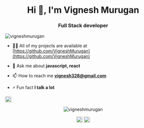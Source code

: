 <h1 align="center">Hi 👋, I'm Vignesh Murugan</h1>
<h3 align="center">Full Stack developer</h3>
<p align="left"> <img src="https://komarev.com/ghpvc/?username=vigneshmurugan" alt="vigneshmurugan" /> </p>

- 👨‍💻 All of my projects are available at [https://github.com/VigneshMurugan](https://github.com/VigneshMurugan)

- 💬 Ask me about **javascript, react**

- 📫 How to reach me **vignesh328@gmail.com**

- ⚡ Fun fact **I talk a lot**

<p align="left"><img src="https://konpa.github.io/devicon/devicon.git/icons/react/react-original-wordmark.svg" alt="react" width="20" height="20"/></p><p align="center"> <img src="https://github-readme-stats.vercel.app/api?username=vigneshmurugan&show_icons=true" alt="vigneshmurugan" /> </p>

<p align="center">
<a href="https://twitter.com/visumurugan" target="blank"><img align="center" src="https://cdn.jsdelivr.net/npm/simple-icons@3.0.1/icons/twitter.svg" alt="visumurugan" height="20" width="20" /></a>
<a href="https://linkedin.com/in/https://www.linkedin.com/in/iamvigneshmurugan" target="blank"><img align="center" src="https://cdn.jsdelivr.net/npm/simple-icons@3.0.1/icons/linkedin.svg" alt="https://www.linkedin.com/in/iamvigneshmurugan" height="20" width="20" /></a>
</p>
